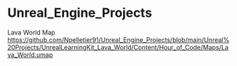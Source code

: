 # Unreal_Engine_Projects


Lava World Map
https://github.com/Npelletier91/Unreal_Engine_Projects/blob/main/Unreal%20Projects/UnrealLearningKit_Lava_World/Content/Hour_of_Code/Maps/Lava_World.umap

